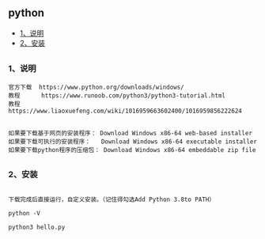 ## python
  
*   [1、说明](#introducer)
*   [2、安装](#install)


 <h2 id="introducer"></h2>

### 1、说明
```
官方下载  https://www.python.org/downloads/windows/
教程      https://www.runoob.com/python3/python3-tutorial.html
教程      https://www.liaoxuefeng.com/wiki/1016959663602400/1016959856222624


如果要下载基于网页的安装程序： Download Windows x86-64 web-based installer
如果要下载可执行的安装程序：   Download Windows x86-64 executable installer
如果要下载python程序的压缩包： Download Windows x86-64 embeddable zip file

```

<h2 id="install"></h2>

### 2、安装
```

下载完成后直接运行，自定义安装。（记住得勾选Add Python 3.8to PATH）

python -V

python3 hello.py

```
